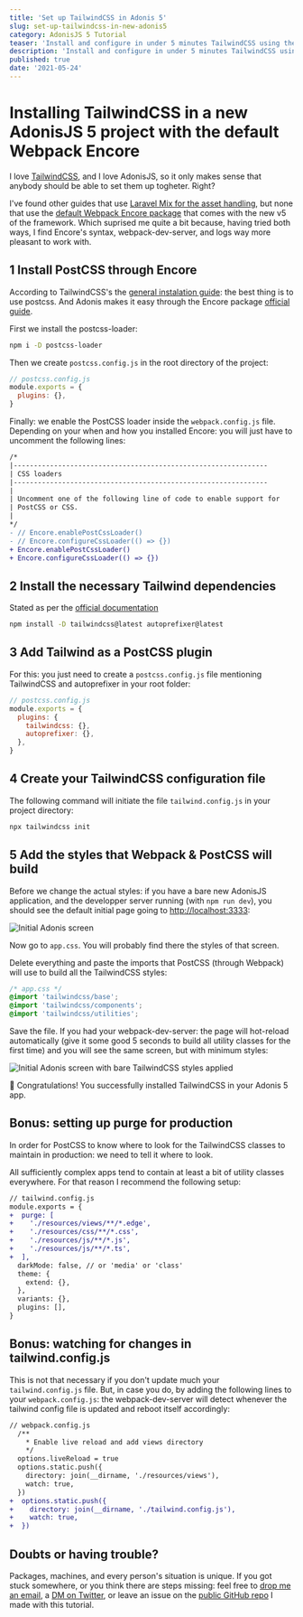 ```yaml
---
title: 'Set up TailwindCSS in Adonis 5'
slug: set-up-tailwindcss-in-new-adonis5
category: AdonisJS 5 Tutorial
teaser: 'Install and configure in under 5 minutes TailwindCSS using the default asset manager that comes with Adonis v5: Webpack Encore.'
description: 'Install and configure in under 5 minutes TailwindCSS using the default asset manager that comes with Adonis v5: Webpack Encore.'
published: true
date: '2021-05-24'
---
```


# Installing TailwindCSS in a new AdonisJS 5 project with the default Webpack Encore

I love [TailwindCSS](https://tailwindcss.com/), and I love AdonisJS, so it only makes sense that anybody should be able to set them up togheter. Right?

I've found other guides that use [Laravel Mix for the asset handling](https://github.com/wahyubucil/adonis-mix-asset#readme), but none that use the [default Webpack Encore package](https://docs.adonisjs.com/guides/assets-manager) that comes with the new v5 of the framework. Which suprised me quite a bit because, having tried both ways, I find Encore's syntax, webpack-dev-server, and logs way more pleasant to work with.

## 1 Install PostCSS through Encore

According to TailwindCSS's the [general instalation guide](https://tailwindcss.com/docs/installation): the best thing is to use postcss. And Adonis makes it easy through the Encore package [official guide](https://docs.adonisjs.com/guides/assets-manager#setup-postcss).

First we install the postcss-loader:

```bash
npm i -D postcss-loader
```

Then we create `postcss.config.js` in the root directory of the project:

```javascript
// postcss.config.js
module.exports = {
  plugins: {},
}
```

Finally: we enable the PostCSS loader inside the `webpack.config.js` file. Depending on your when and how you installed Encore: you will just have to uncomment the following lines:

```diff
/*
|---------------------------------------------------------------
| CSS loaders
|---------------------------------------------------------------
|
| Uncomment one of the following line of code to enable support for
| PostCSS or CSS.
|
*/
- // Encore.enablePostCssLoader()
- // Encore.configureCssLoader(() => {})
+ Encore.enablePostCssLoader()
+ Encore.configureCssLoader(() => {})
```

## 2 Install the necessary Tailwind dependencies

Stated as per the [official documentation](https://tailwindcss.com/docs/installation#install-tailwind-via-npm)

```bash
npm install -D tailwindcss@latest autoprefixer@latest
```

## 3 Add Tailwind as a PostCSS plugin

For this: you just need to create a `postcss.config.js` file mentioning TailwindCSS and autoprefixer in your root folder:

```javascript
// postcss.config.js
module.exports = {
  plugins: {
    tailwindcss: {},
    autoprefixer: {},
  },
}
```

## 4 Create your TailwindCSS configuration file

The following command will initiate the file `tailwind.config.js` in your project directory:

```bash
npx tailwindcss init
```

## 5 Add the styles that Webpack & PostCSS will build

Before we change the actual styles: if you have a bare new AdonisJS application, and the developper server running (with `npm run dev`), you should see the default initial page going to [http://localhost:3333](http://localhost:3333):

![Initial Adonis screen](/images/blog/tailwindcss/initial-screen-adonis-5-app.png)

Now go to `app.css`. You will probably find there the styles of that screen.

Delete everything and paste the imports that PostCSS (through Webpack) will use to build all the TailwindCSS styles:

```css
/* app.css */
@import 'tailwindcss/base';
@import 'tailwindcss/components';
@import 'tailwindcss/utilities';
```

Save the file. If you had your webpack-dev-server: the page will hot-reload automatically (give it some good 5 seconds to build all utility classes for the first time) and you will see the same screen, but with minimum styles:

![Initial Adonis screen with bare TailwindCSS styles applied](/images/blog/tailwindcss/screenshot-tailwindcss-initial-screen-adonis-5-app.png)

🎉 Congratulations! You successfully installed TailwindCSS in your Adonis 5 app.

## Bonus: setting up purge for production

In order for PostCSS to know where to look for the TailwindCSS classes to maintain in production: we need to tell it where to look.

All sufficiently complex apps tend to contain at least a bit of utility classes everywhere. For that reason I recommend the following setup:

```diff
// tailwind.config.js
module.exports = {
+  purge: [
+    './resources/views/**/*.edge',
+    './resources/css/**/*.css',
+    './resources/js/**/*.js',
+    './resources/js/**/*.ts',
+  ],
  darkMode: false, // or 'media' or 'class'
  theme: {
    extend: {},
  },
  variants: {},
  plugins: [],
}
```

## Bonus: watching for changes in tailwind.config.js

This is not that necessary if you don't update much your `tailwind.config.js` file. But, in case you do, by adding the following lines to your `webpack.config.js`: the webpack-dev-server will detect whenever the tailwind config file is updated and reboot itself accordingly:

```diff
// webpack.config.js
  /**
    * Enable live reload and add views directory
    */
  options.liveReload = true
  options.static.push({
    directory: join(__dirname, './resources/views'),
    watch: true,
  })
+  options.static.push({
+    directory: join(__dirname, './tailwind.config.js'),
+    watch: true,
+  })

```

## Doubts or having trouble?

Packages, machines, and every person's situation is unique. If you got stuck somewhere, or you think there are steps missing: feel free to [drop me an email](mailto:ivanprats@hey.com), a [DM on Twitter](https://twitter.com/ivanprats94), or leave an issue on the [public GitHub repo](https://github.com/ivan-prats/add-tailwindcss-to-adonis5-with-webpack-encore) I made with this tutorial.
